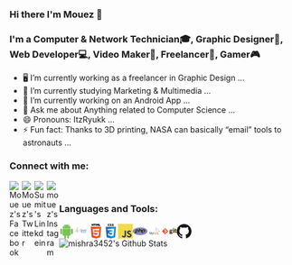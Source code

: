 ### Hi there I'm Mouez 👋

### I'm a Computer & Network Technician🎓, Graphic Designer🎨, Web Developer💻, Video Maker🎥, Freelancer💺, Gamer🎮

<!--**mrxrobotn/mrxrobotn** is a ✨ _special_ ✨ repository because its `README.md` (this file) appears on your GitHub profile.-->

- 🖥️ I’m currently working as a freelancer in Graphic Design ...
- 🌱 I’m currently studying Marketing & Multimedia ...
- 📱 I’m currently working on an Android App ...
- 💬 Ask me about Anything related to Computer Science ...
- 😄 Pronouns: ItzRyukk ...
- ⚡ Fun fact: Thanks to 3D printing, NASA can basically “email” tools to astronauts ...

### Connect with me:

<a href="https://www.facebook.com/freelancer.mouez">
  <img align="left" alt="Mouez's Facebook" width="22px" src="https://cdn.jsdelivr.net/npm/simple-icons@v3/icons/facebook.svg" />
</a>
<a href="https://twitter.com/mcmouez">
  <img align="left" alt="Mouez's Twitter" width="22px" src="https://cdn.jsdelivr.net/npm/simple-icons@v3/icons/twitter.svg" />
</a>
<a href="https://www.linkedin.com/in/benkhelil-mouez-ab3015151">
  <img align="left" alt="Sumit's Linkdein" width="22px" src="https://cdn.jsdelivr.net/npm/simple-icons@v3/icons/linkedin.svg" />
</a>
<a href="https://www.instagram.com/mouezbk">
  <img align="left" alt="mouez's Instagram" width="22px" src="https://cdn.jsdelivr.net/npm/simple-icons@v3/icons/instagram.svg" />
</a>

<br />

### Languages and Tools:

<img align="left" alt="Android" width="26px" src="https://raw.githubusercontent.com/github/explore/80688e429a7d4ef2fca1e82350fe8e3517d3494d/topics/android/android.png" />
<img align="left" alt="Java" width="26px" src="https://raw.githubusercontent.com/github/explore/80688e429a7d4ef2fca1e82350fe8e3517d3494d/topics/java/java.png" />
<img align="left" alt="HTML5" width="26px" src="https://raw.githubusercontent.com/github/explore/80688e429a7d4ef2fca1e82350fe8e3517d3494d/topics/html/html.png" />
<img align="left" alt="CSS3" width="26px" src="https://raw.githubusercontent.com/github/explore/80688e429a7d4ef2fca1e82350fe8e3517d3494d/topics/css/css.png" />
<img align="left" alt="JavaScript" width="26px" src="https://raw.githubusercontent.com/github/explore/80688e429a7d4ef2fca1e82350fe8e3517d3494d/topics/javascript/javascript.png" />
<img align="left" alt="JavaScript" width="26px" src="https://raw.githubusercontent.com/github/explore/80688e429a7d4ef2fca1e82350fe8e3517d3494d/topics/php/php.png" />
<img align="left" alt="MySQL" width="26px" src="https://raw.githubusercontent.com/github/explore/80688e429a7d4ef2fca1e82350fe8e3517d3494d/topics/mysql/mysql.png" />
<img align="left" alt="Git" width="26px" src="https://raw.githubusercontent.com/github/explore/80688e429a7d4ef2fca1e82350fe8e3517d3494d/topics/git/git.png" />
<img align="left" alt="GitHub" width="26px" src="https://raw.githubusercontent.com/github/explore/78df643247d429f6cc873026c0622819ad797942/topics/github/github.png" />

<br>


<img align="left" alt="mishra3452's Github Stats" src="https://github-readme-stats.vercel.app/api?username=mrxrobotn&show_icons=true" />
